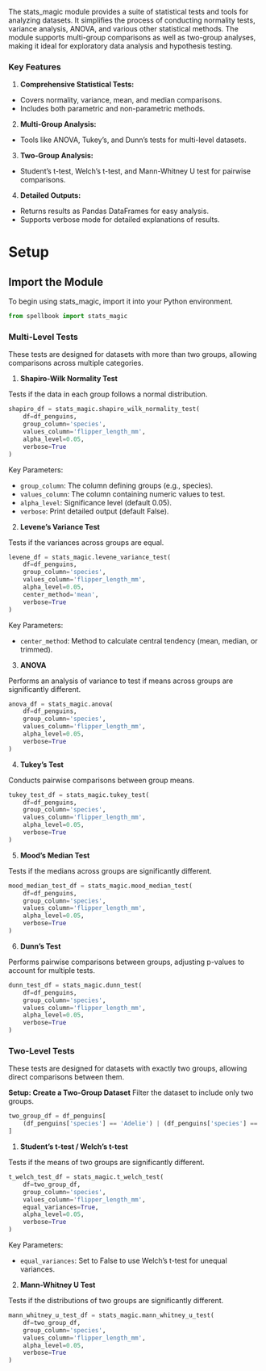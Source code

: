 The stats_magic module provides a suite of statistical tests and tools for analyzing datasets. It simplifies the process of conducting normality tests, variance analysis, ANOVA, and various other statistical methods. The module supports multi-group comparisons as well as two-group analyses, making it ideal for exploratory data analysis and hypothesis testing.

### Key Features

1. **Comprehensive Statistical Tests:**
  * Covers normality, variance, mean, and median comparisons.
  * Includes both parametric and non-parametric methods.
2. **Multi-Group Analysis:**
  * Tools like ANOVA, Tukey’s, and Dunn’s tests for multi-level datasets.
3. **Two-Group Analysis:**
  * Student’s t-test, Welch’s t-test, and Mann-Whitney U test for pairwise comparisons.
4. **Detailed Outputs:**
  * Returns results as Pandas DataFrames for easy analysis.
  * Supports verbose mode for detailed explanations of results.

# Setup

## Import the Module
To begin using stats_magic, import it into your Python environment.
```python
from spellbook import stats_magic
```

### Multi-Level Tests

These tests are designed for datasets with more than two groups, allowing comparisons across multiple categories.

1. **Shapiro-Wilk Normality Test**

Tests if the data in each group follows a normal distribution.
```python
shapiro_df = stats_magic.shapiro_wilk_normality_test(
    df=df_penguins,
    group_column='species',
    values_column='flipper_length_mm',
    alpha_level=0.05,
    verbose=True
)
```
Key Parameters:
* `group_column`: The column defining groups (e.g., species).
* `values_column`: The column containing numeric values to test.
* `alpha_level`: Significance level (default 0.05).
* `verbose`: Print detailed output (default False).

2. **Levene’s Variance Test**

Tests if the variances across groups are equal.
```python
levene_df = stats_magic.levene_variance_test(
    df=df_penguins,
    group_column='species',
    values_column='flipper_length_mm',
    alpha_level=0.05,
    center_method='mean',
    verbose=True
)
```
Key Parameters:
* `center_method`: Method to calculate central tendency (mean, median, or trimmed).

3. **ANOVA**

Performs an analysis of variance to test if means across groups are significantly different.
```python
anova_df = stats_magic.anova(
    df=df_penguins,
    group_column='species',
    values_column='flipper_length_mm',
    alpha_level=0.05,
    verbose=True
)
```

4. **Tukey’s Test**

Conducts pairwise comparisons between group means.
```python
tukey_test_df = stats_magic.tukey_test(
    df=df_penguins,
    group_column='species',
    values_column='flipper_length_mm',
    alpha_level=0.05,
    verbose=True
)
```

5. **Mood’s Median Test**

Tests if the medians across groups are significantly different.
```python
mood_median_test_df = stats_magic.mood_median_test(
    df=df_penguins,
    group_column='species',
    values_column='flipper_length_mm',
    alpha_level=0.05,
    verbose=True
)
```

6. **Dunn’s Test**

Performs pairwise comparisons between groups, adjusting p-values to account for multiple tests.
```python
dunn_test_df = stats_magic.dunn_test(
    df=df_penguins,
    group_column='species',
    values_column='flipper_length_mm',
    alpha_level=0.05,
    verbose=True
)
```

### Two-Level Tests

These tests are designed for datasets with exactly two groups, allowing direct comparisons between them.

**Setup: Create a Two-Group Dataset**
Filter the dataset to include only two groups.

```python
two_group_df = df_penguins[
    (df_penguins['species'] == 'Adelie') | (df_penguins['species'] == 'Gentoo')
]
```

1. **Student’s t-test / Welch’s t-test**

Tests if the means of two groups are significantly different.
```python
t_welch_test_df = stats_magic.t_welch_test(
    df=two_group_df,
    group_column='species',
    values_column='flipper_length_mm',
    equal_variances=True,
    alpha_level=0.05,
    verbose=True
)
```
Key Parameters:
* `equal_variances`: Set to False to use Welch’s t-test for unequal variances.

2. **Mann-Whitney U Test**

Tests if the distributions of two groups are significantly different.
```python
mann_whitney_u_test_df = stats_magic.mann_whitney_u_test(
    df=two_group_df,
    group_column='species',
    values_column='flipper_length_mm',
    alpha_level=0.05,
    verbose=True
)
```